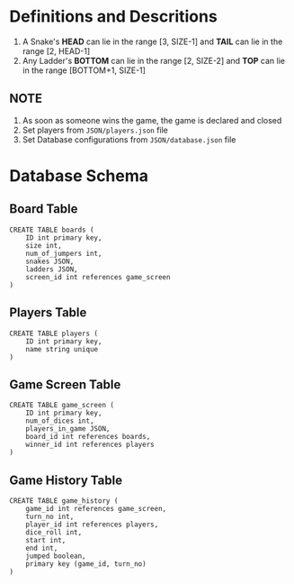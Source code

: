 # Definitions and Descritions

1. A Snake's **HEAD** can lie in the range [3, SIZE-1] and **TAIL** can lie in the range [2, HEAD-1]
2. Any Ladder's **BOTTOM** can lie in the range [2, SIZE-2] and **TOP** can lie in the range [BOTTOM+1, SIZE-1]

## NOTE
1. As soon as someone wins the game, the game is declared and closed
2. Set players from `JSON/players.json` file
3. Set Database configurations from `JSON/database.json` file

# Database Schema
## Board Table

```
CREATE TABLE boards (
    ID int primary key,
    size int,
    num_of_jumpers int,
    snakes JSON,
    ladders JSON,
    screen_id int references game_screen
)
```

## Players Table

```
CREATE TABLE players (
    ID int primary key,
    name string unique
)
```

## Game Screen Table

```
CREATE TABLE game_screen (
    ID int primary key,
    num_of_dices int,
    players_in_game JSON,
    board_id int references boards,
    winner_id int references players
)
```

## Game History Table

```
CREATE TABLE game_history (
    game_id int references game_screen,
    turn_no int,
    player_id int references players,
    dice_roll int,
    start int,
    end int,
    jumped boolean,
    primary key (game_id, turn_no)
)
```